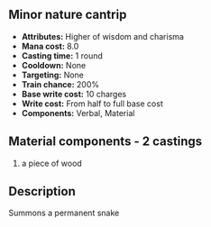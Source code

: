 ## Minor nature cantrip

- **Attributes:** Higher of wisdom and charisma
- **Mana cost:** 8.0
- **Casting time:** 1 round
- **Cooldown:** None
- **Targeting:** None
- **Train chance:** 200%
- **Base write cost:** 10 charges
- **Write cost:** From half to full base cost
- **Components:** Verbal, Material

## Material components - 2 castings

1. a piece of wood

## Description

Summons a permanent snake
